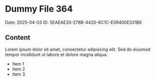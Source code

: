 # Dummy File 364

Date: 2025-04-03
ID: 5EAEAE33-278B-4420-8C1C-E09400E331B6

## Content

Lorem ipsum dolor sit amet, consectetur adipiscing elit.
Sed do eiusmod tempor incididunt ut labore et dolore magna aliqua.

* Item 1
* Item 2
* Item 3
